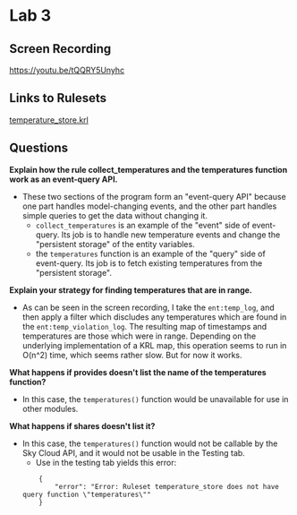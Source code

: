 
# Lab 3

## Screen Recording
https://youtu.be/tQQRY5Unyhc

## Links to Rulesets
[temperature_store.krl](https://raw.githubusercontent.com/garrettguycharles/cs462/master/lab3/temperature_store.krl)


## Questions

**Explain how the rule collect_temperatures and the temperatures function work as an event-query API.**
* These two sections of the program form an "event-query API" because one part handles model-changing events, and the other part handles simple queries to get the data without changing it.
    * `collect_temperatures` is an example of the "event" side of event-query.  Its job is to handle new temperature events and change the "persistent storage" of the entity variables.
    * the `temperatures` function is an example of the "query" side of event-query.  Its job is to fetch existing temperatures from the "persistent storage".

**Explain your strategy for finding temperatures that are in range.**
* As can be seen in the screen recording, I take the `ent:temp_log`, and then apply a filter which discludes any temperatures which are found in the `ent:temp_violation_log`.  The resulting map of timestamps and temperatures are those which were in range.  Depending on the underlying implementation of a KRL map, this operation seems to run in O(n^2) time, which seems rather slow. But for now it works.

**What happens if provides doesn't list the name of the temperatures function?**
* In this case, the `temperatures()` function would be unavailable for use in other modules.

**What happens if shares doesn't list it?**
* In this case, the `temperatures()` function would not be callable by the Sky Cloud API, and it would not be usable in the Testing tab.
    * Use in the testing tab yields this error: 
    ```
        {
            "error": "Error: Ruleset temperature_store does not have query function \"temperatures\""
        }
    ```